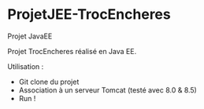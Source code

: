# ProjetJEE-TrocEncheres
Projet JavaEE

Projet TrocEncheres réalisé en Java EE.

Utilisation :
- Git clone du projet
- Association à un serveur Tomcat (testé avec 8.0 & 8.5)
- Run !
